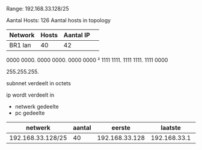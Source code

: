 Range: 192.168.33.128/25


Aantal Hosts: 126
Aantal hosts in topology 


| Network | Hosts | Aantal IP |     |
| ------- | ----- | --------- | --- |
| BR1 lan | 40    | 42        |     |
0000 0000. 0000 0000. 0000 0000
²
1111 1111. 1111 1111. 1111 0000

255.255.255.

subnnet verdeelt in octets 

ip wordt verdeelt in 
- netwerk gedeelte 
- pc gedeelte 


| netwerk           | aantal | eerste         | laatste      | broadcast |
| ----------------- | ------ | -------------- | ------------ | --------- |
| 192.168.33.128/25 | 40     | 192.168.33.128 | 192.168.33.1 |           |
